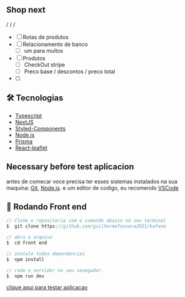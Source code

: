 ## Shop next

<p aling="center">
  <a href="#🛠️-Features "> </a> / 
  <a href=""> </a> / 
  <a href=""> </a> / 
</p>

* [ ] Rotas de produtos 
* [ ] Relacionamento de banco
  * [ ] um para muitos
* [ ] Produtos
  * [ ] CheckOut stripe
  * [ ] Preco base / descontos / preco total
* [ ] 


## 🛠️ Tecnologias 
- [Typescript](https://www.typescriptlang.org/)
- [NextJS](https://nextjs.org/)
- [Styled-Components](https://styled-components.com/)
- [Node.js](https://nodejs.org/en/)
- [Prisma](https://www.prisma.io/)
- [React-leaflet](https://react-leaflet.js.org/)

## Necessary before test aplicacion

antes de comecar voce precisa ter esses sistemas instalados na sua maquina:
[Git](https://git-scm.com), [Node.js](https://nodejs.org/en/).
e um editor de codigo, eu recomendo [VSCode](https://code.visualstudio.com/)

## 🎲 Rodando Front end
```js
// Clone o repositorio com o comando abaixo no seu terminal
$  git clone https://github.com/guilhermefonseca2021/kafene

// abra o arquivo
$  cd front end

// instale todas dependencias
$  npm install

// rode o servidor no seu navegador.
$  npm run dev

```

<a href="#"> clique aqui para testar aplicacao </a>



